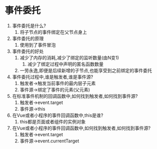 # 事件委托

1. 事件委托是什么?
   1. 将子节点的事件绑定在父节点身上
2. 事件委托的原理
   1. 使用到了事件冒泡
3. 事件委托的好处
   1. 减少了内存的消耗,减少了绑定的监听数量(由N变1)
      1. 减少了绑定过程中声明的匿名函数数量
   2. 一劳永逸,即便是后续新增的子节点,也能享受到之前绑定的事件委托
4. 事件委托过程中,谁是触发者,谁是事件源?
   1. 触发者->触发当前事件的最内层子元素
   2. 事件源->绑定了事件的元素(父元素)
5. 在标准事件机制的回调函数中,如何找到触发者,如何找到事件源?
   1. 触发者->event.target
   2. 事件源->this
6. 在Vue或者小程序的事件回调函数中,this是谁?
   1. this都是页面或者组件的实例对象
7. 在Vue或者小程序的事件回调函数中,如何找到触发者,如何找到事件源?
   1. 触发者->event.target
   2. 事件源->event.currentTarget